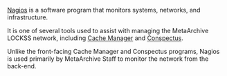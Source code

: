 [Nagios](https://www.nagios.org/) is a software program that monitors systems, networks, and infrastructure. 

It is one of several tools used to assist with managing the MetaArchive LOCKSS network, including [Cache Manager](/public-documentation/MetaArchive-Cooperative/Knowledge-Base/Cache-Manager) and [Conspectus](/public-documentation/MetaArchive-Cooperative/Knowledge-Base/Conspectus).

Unlike the front-facing Cache Manager and Conspectus programs, Nagios is used primarily by MetaArchive Staff to monitor the network from the back-end.


